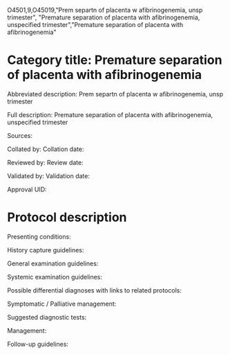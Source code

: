 O4501,9,O45019,"Prem separtn of placenta w afibrinogenemia, unsp trimester", "Premature separation of placenta with afibrinogenemia, unspecified trimester","Premature separation of placenta with afibrinogenemia"
# Category title: Premature separation of placenta with afibrinogenemia

Abbreviated description: Prem separtn of placenta w afibrinogenemia, unsp trimester

Full description: Premature separation of placenta with afibrinogenemia, unspecified trimester

Sources:

Collated by:
Collation date:

Reviewed by:
Review date:

Validated by:
Validation date:

Approval UID:

# Protocol description

Presenting conditions:

History capture guidelines:

General examination guidelines:

Systemic examination guidelines:

Possible differential diagnoses with links to related protocols:

Symptomatic / Palliative management:

Suggested diagnostic tests:

Management:

Follow-up guidelines:
